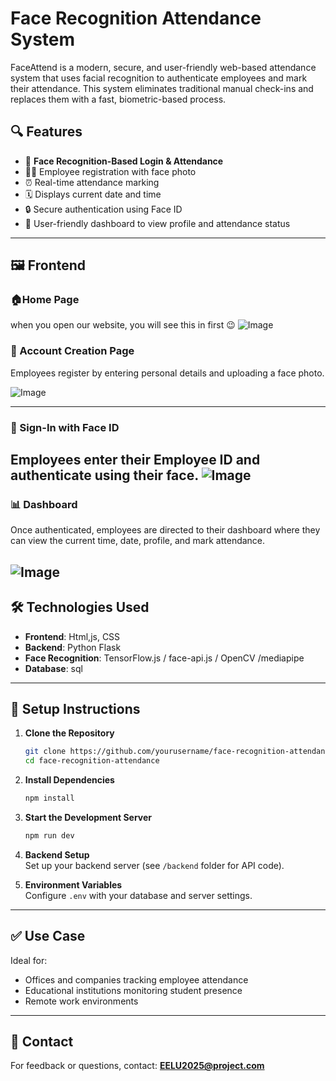 
# Face Recognition Attendance System

FaceAttend is a modern, secure, and user-friendly web-based attendance system that uses facial recognition to authenticate employees and mark their attendance. This system eliminates traditional manual check-ins and replaces them with a fast, biometric-based process.

## 🔍 Features

- 📸 **Face Recognition-Based Login & Attendance**
- 👨‍💼 Employee registration with face photo
- ⏰ Real-time attendance marking
- 🗓 Displays current date and time
- 🔒 Secure authentication using Face ID
- 🧾 User-friendly dashboard to view profile and attendance status

---

## 🖼️ Frontend

### 🏠Home Page

when you open our website, you will see this in first 😉
![Image](https://github.com/user-attachments/assets/dac7b52f-62fb-44ce-ae30-dbec19beabba)
### 📝 Account Creation Page

Employees register by entering personal details and uploading a face photo.

![Image](https://github.com/user-attachments/assets/2d647ce2-ce74-48fe-af01-af9a5291c76d)

---

### 🔐 Sign-In with Face ID

Employees enter their Employee ID and authenticate using their face.
![Image](https://github.com/user-attachments/assets/1d84f06a-003d-4129-87bd-58e8e1e9d144)
---

### 📊 Dashboard

Once authenticated, employees are directed to their dashboard where they can view the current time, date, profile, and mark attendance.

![Image](https://github.com/user-attachments/assets/0a232213-4ac0-4c68-b7a2-9b2e04aeea4c)
---

## 🛠️ Technologies Used

- **Frontend**: Html,js, CSS
- **Backend**:  Python Flask
- **Face Recognition**: TensorFlow.js / face-api.js / OpenCV /mediapipe
- **Database**: sql

---

## 📌 Setup Instructions

1. **Clone the Repository**  
   ```bash
   git clone https://github.com/yourusername/face-recognition-attendance.git
   cd face-recognition-attendance
   ```

2. **Install Dependencies**  
   ```bash
   npm install
   ```

3. **Start the Development Server**  
   ```bash
   npm run dev
   ```

4. **Backend Setup**  
   Set up your backend server (see `/backend` folder for API code).

5. **Environment Variables**  
   Configure `.env` with your database and server settings.

---

## ✅ Use Case

Ideal for:

- Offices and companies tracking employee attendance
- Educational institutions monitoring student presence
- Remote work environments

---

## 📧 Contact

For feedback or questions, contact: **EELU2025@project.com**
